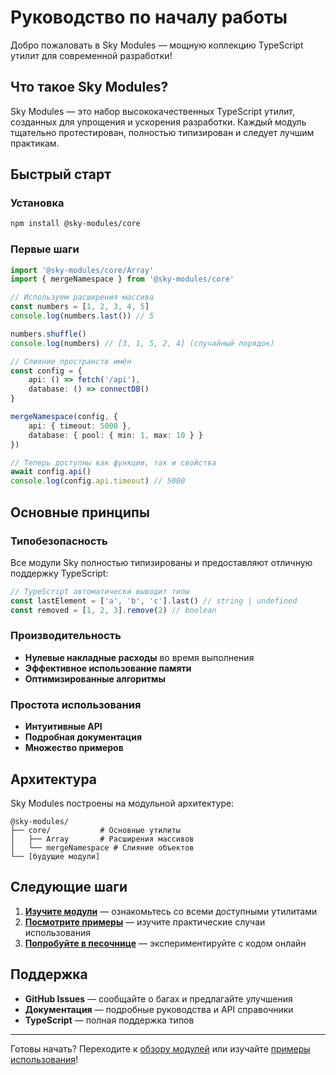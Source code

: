 # Руководство по началу работы

Добро пожаловать в Sky Modules — мощную коллекцию TypeScript утилит для современной разработки!

## Что такое Sky Modules?

Sky Modules — это набор высококачественных TypeScript утилит, созданных для упрощения и ускорения разработки. Каждый модуль тщательно протестирован, полностью типизирован и следует лучшим практикам.

## Быстрый старт

### Установка

```bash
npm install @sky-modules/core
```

### Первые шаги

```typescript
import '@sky-modules/core/Array'
import { mergeNamespace } from '@sky-modules/core'

// Используем расширения массива
const numbers = [1, 2, 3, 4, 5]
console.log(numbers.last()) // 5

numbers.shuffle()
console.log(numbers) // [3, 1, 5, 2, 4] (случайный порядок)

// Слияние пространств имён
const config = {
    api: () => fetch('/api'),
    database: () => connectDB()
}

mergeNamespace(config, {
    api: { timeout: 5000 },
    database: { pool: { min: 1, max: 10 } }
})

// Теперь доступны как функции, так и свойства
await config.api()
console.log(config.api.timeout) // 5000
```

## Основные принципы

### Типобезопасность

Все модули Sky полностью типизированы и предоставляют отличную поддержку TypeScript:

```typescript
// TypeScript автоматически выводит типы
const lastElement = ['a', 'b', 'c'].last() // string | undefined
const removed = [1, 2, 3].remove(2) // boolean
```

### Производительность

- **Нулевые накладные расходы** во время выполнения
- **Эффективное использование памяти**
- **Оптимизированные алгоритмы**

### Простота использования

- **Интуитивные API**
- **Подробная документация**
- **Множество примеров**

## Архитектура

Sky Modules построены на модульной архитектуре:

```
@sky-modules/
├── core/           # Основные утилиты
│   ├── Array       # Расширения массивов
│   └── mergeNamespace # Слияние объектов
└── [будущие модули]
```

## Следующие шаги

1. **[Изучите модули](/ru/modules/)** — ознакомьтесь со всеми доступными утилитами
2. **[Посмотрите примеры](/ru/examples/)** — изучите практические случаи использования
3. **[Попробуйте в песочнице](/ru/playground/)** — экспериментируйте с кодом онлайн

## Поддержка

- **GitHub Issues** — сообщайте о багах и предлагайте улучшения
- **Документация** — подробные руководства и API справочники
- **TypeScript** — полная поддержка типов

---

Готовы начать? Переходите к [обзору модулей](/ru/modules/) или изучайте [примеры использования](/ru/examples/)!